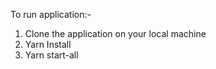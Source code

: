 To run application:-
1. Clone the application on your local machine
2. Yarn Install
3. Yarn start-all
